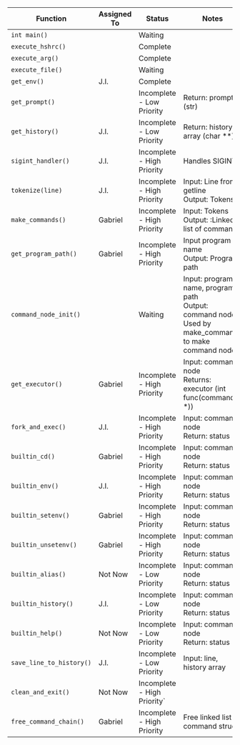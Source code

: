 | Function                 | Assigned To | Status                      | Notes                                                                                                     |
| ------------------------ | ----------- | --------------------------- | --------------------------------------------------------------------------------------------------------- |
| `int main()`             |             | Waiting                     |
| `execute_hshrc()`        |             | Complete                    |
| `execute_arg()`          |             | Complete                    |
| `execute_file()`         |             | Waiting                     |
| `get_env()`              | J.I.        | Complete                    |
| `get_prompt()`           |             | Incomplete - Low Priority   | Return: prompt (str)                                                                                      |
| `get_history()`          | J.I.        | Incomplete - Low Priority   | Return: history array (char \*\*)                                                                         |
| `sigint_handler()`       | J.I.        | Incomplete - High Priority  | Handles SIGINT                                                                                            |
| `tokenize(line)`         | J.I.        | Incomplete - High Priority  | Input: Line from getline<br>Output: Tokens                                                                |
| `make_commands()`        | Gabriel     | Incomplete - High Priority  | Input: Tokens Output: :Linked list of commands                                                            |
| `get_program_path()`     | Gabriel     | Incomplete - High Priority  | Input program name<br>Output: Program path                                                                |
| `command_node_init()`    |             | Waiting                     | Input: program name, program path<br> Output: command node<br>Used by make_commands to make command nodes |
| `get_executor()`         | Gabriel     | Incomplete - High Priority  | Input: command node<br> Returns: executor (int func(command_t \*))                                        |
| `fork_and_exec()`        | J.I.        | Incomplete - High Priority  | Input: command node<br>Return: status                                                                     |
| `builtin_cd()`           | Gabriel     | Incomplete - High Priority  | Input: command node<br>Return: status                                                                     |
| `builtin_env()`          | J.I.        | Incomplete - High Priority  | Input: command node<br>Return: status                                                                     |
| `builtin_setenv()`       | Gabriel     | Incomplete - High Priority  | Input: command node<br>Return: status                                                                     |
| `builtin_unsetenv()`     | Gabriel     | Incomplete - High Priority  | Input: command node<br>Return: status                                                                     |
| `builtin_alias()`        | Not Now     | Incomplete - Low Priority   | Input: command node<br>Return: status                                                                     |
| `builtin_history()`      | J.I.        | Incomplete - Low Priority   | Input: command node<br>Return: status                                                                     |
| `builtin_help()`         | Not Now     | Incomplete - Low Priority   | Input: command node<br>Return: status                                                                     |
| `save_line_to_history()` | J.I.        | Incomplete - Low Priority   | Input: line, history array                                                                                |
| `clean_and_exit()`       | Not Now     | Incomplete - High Priority` |
| `free_command_chain()`   | Gabriel     | Incomplete - High Priority  | Free linked list of command structs                                                                       |

